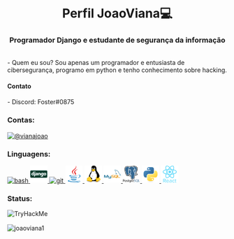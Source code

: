 <h1 align="center">Perfil JoaoViana💻</h1>
<h3 align="center">Programador Django e estudante de segurança da informação</h3>


<br/>
- Quem eu sou? Sou apenas um programador e entusiasta de cibersegurança, programo em python e tenho conhecimento sobre hacking.

<h4>Contato</h4>
- Discord: Foster#0875

<h3 align="left">Contas:</h3>
<p align="left">
<a href="https://medium.com/@vianajoao" target="_blank"><img align="center" src="https://raw.githubusercontent.com/rahuldkjain/github-profile-readme-generator/master/src/images/icons/Social/medium.svg" alt="@vianajoao" height="30" width="40" /></a>
</p>

<h3 align="left">Linguagens:</h3>
<p align="left"> <a href="https://www.gnu.org/software/bash/" target="_blank"> <img src="https://www.vectorlogo.zone/logos/gnu_bash/gnu_bash-icon.svg" alt="bash" width="40" height="40"/> </a> <a href="https://www.djangoproject.com/" target="_blank"> <img src="https://raw.githubusercontent.com/devicons/devicon/master/icons/django/django-original.svg" alt="django" width="40" height="40"/> </a> <a href="https://git-scm.com/" target="_blank"> <img src="https://www.vectorlogo.zone/logos/git-scm/git-scm-icon.svg" alt="git" width="40" height="40"/> </a> <a href="https://www.java.com" target="_blank"> <img src="https://raw.githubusercontent.com/devicons/devicon/master/icons/java/java-original.svg" alt="java" width="40" height="40"/> </a> <a href="https://www.linux.org/" target="_blank"> <img src="https://raw.githubusercontent.com/devicons/devicon/master/icons/linux/linux-original.svg" alt="linux" width="40" height="40"/> </a> <a href="https://www.mysql.com/" target="_blank"> <img src="https://raw.githubusercontent.com/devicons/devicon/master/icons/mysql/mysql-original-wordmark.svg" alt="mysql" width="40" height="40"/> </a>  <a href="https://www.postgresql.org" target="_blank"> <img src="https://raw.githubusercontent.com/devicons/devicon/master/icons/postgresql/postgresql-original-wordmark.svg" alt="postgresql" width="40" height="40"/> </a> <a href="https://www.python.org" target="_blank"> <img src="https://raw.githubusercontent.com/devicons/devicon/master/icons/python/python-original.svg" alt="python" width="40" height="40"/> </a> <a href="https://reactjs.org/" target="_blank"> <img src="https://raw.githubusercontent.com/devicons/devicon/master/icons/react/react-original-wordmark.svg" alt="react" width="40" height="40"/> </a> </p>

<h3 align="left">Status: </h3>
<img src="https://tryhackme-badges.s3.amazonaws.com/Fosterzzz.png" alt="TryHackMe"> <p><img align="center" src="https://github-readme-stats.vercel.app/api/top-langs?username=joaoviana1&show_icons=true&locale=en&layout=compact" alt="joaoviana1" /></p>
